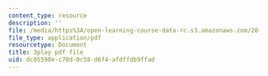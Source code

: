 ```yaml
---
content_type: resource
description: ''
file: /media/https%3A/open-learning-course-data-rc.s3.amazonaws.com/20-219-becoming-the-next-bill-nye-writing-and-hosting-the-educational-show-january-iap-2015/dc05590ec70d0c58d6f4afdffdb9ffad_RINP7d9ohaw.pdf
file_type: application/pdf
resourcetype: Document
title: 3play pdf file
uid: dc05590e-c70d-0c58-d6f4-afdffdb9ffad
---
```


